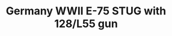 ---
layout: product
title: "Germany WWII E-75 STUG with 128/L55 gun"
price: "2000" 
desc: "Maketa"
img_path: "/assets/img/UA72069.webp"
brand: "N/A"
available: false
special_offer: false
new: false
soon: false
cat: "010000"
subcat: "013300"
subsubcat: "0N/A"
sifra: "UA72069"
popular: false
spec: false
---